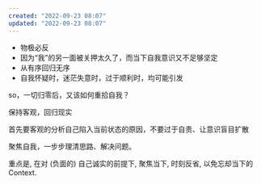 ```yaml
---
created: "2022-09-23 08:07"
updated: "2022-09-23 08:07"
---
```

- 物极必反
- 因为“我”的另一面被关押太久了，而当下自我意识又不足够坚定
- 从有序回归无序
- 自我怀疑时，迷茫失意时，过于顺利时，均可能引发

so，一切归零后，又该如何重拾自我？

保持客观，回归现实

首先要客观的分析自己陷入当前状态的原因，不要过于自责、让意识盲目扩散

聚焦自我，一步步理清思路、解决问题。

重点是, 在对 (负面的) 自己诚实的前提下, 聚焦当下, 时刻反省, 以免忘却当下的 Context.